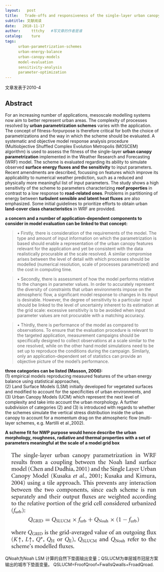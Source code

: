 ```yaml
---
layout:   post
title:   Trade-offs and responsiveness of the single-layer urban canopy parametrization in WRF
subtitle: 文献阅读  
date:   2018-11-17
author:     tttchy   #写文章的作者是谁
catalog:    ture
tags:    
      urban-parametrization-schemes
      urban-energy-balance 
      urban-canopy-models
      model-evaluation
      sensitivity-analysis
      parameter-optimization
---
```


文章发表于2010-4

## Abstract
For an increasing number of applications, mesoscale modelling systems now aim to better represent urban areas. The complexity of processes resolved by **urban parametrization schemes** varies with the application. The concept of fitness-forpurpose is therefore critical for both the choice of parametrizations and the way in which the scheme should be evaluated. A systematic and objective model response analysis procedure (Multiobjective Shuffled Complex Evolution Metropolis (MOSCEM) algorithm) is used to assess the fitness of the single-layer **urban canopy parametrization** implemented in the Weather Research and Forecasting (WRF) model. The scheme is evaluated regarding its ability to simulate observed **surface energy fluxes and the sensitivity** to input parameters. Recent amendments are described, focussing on features which improve its applicability to numerical weather prediction, such as a reduced and physically more meaningful list of input parameters. The study shows a high sensitivity of the scheme to parameters characterizing **roof properties** in contrast to a low response to **road-related ones**. Problems in partitioning of energy between **turbulent sensible and latent heat fluxes** are also emphasized. Some initial guidelines to prioritize efforts to obtain urban **land-cover class characteristics** in WRF are provided. 



 **a concern and a number of application-dependent components to consider in model evaluation can be linked to that concept:**
 
>• Firstly, there is consideration of the requirements of the model. The type and amount of input information on which the parametrization is based should enable a representation of the urban canopy features relevant for the application and yet be consistent with the data realistically procurable at the scale resolved. A similar compromise arises between the level of detail with which processes should be modelled (numerical resolution, scale of processes parametrized) and the cost in computing time.

>• Secondly, there is assessment of how the model performs relative to the changes in parameter values. In order to accurately represent the diversity of constraints that urban environments impose on the atmospheric flow, a significant model response to changes in its input is desirable. However, the degree of sensitivity to a particular input should be linked to the level of uncertainty inherent to its estimation at the grid scale: excessive sensitivity is to be avoided when input parameter values are not procurable with a matching accuracy.

>• Thirdly, there is performance of the model as compared to observations. To ensure that the evaluation procedure is relevant to the targeted application, measurement campaigns should be specifically designed to collect observations at a scale similar to the one resolved, while on the other hand model simulations need to be set up to reproduce the conditions during the campaign. Similarly, only an application-dependent set of statistics can provide an objective picture of the model’s performance.


**three categories can be listed (Masson, 2006):**    
(1) empirical models reproducing measured features of the urban energy balance using statistical approaches,     
(2) Land Surface Models (LSM) initially developed for vegetated surfaces and modified to account for the specificities of urban environments, and     
(3) Urban Canopy Models (UCM) which represent the next level of complexity and take into account the urban morphology. A further subdivision of categories (2) and (3) is introduced with regards to whether the schemes simulate the vertical stress distribution inside the urban canopy to account for a momentum drag on the atmospheric flow (multi-layer schemes, e.g. Martilli et al.,2002).

**A scheme fit for NWP purpose would hence describe the urban morphology, roughness, radiative and thermal properties with a set of parameters meaningful at the scale of a model grid box**

![icon](https://github.com/tttchy/pictures/blob/master/Q.png?raw=true)

 
QNoah为Noah LSM 计算的自然下垫面输出变量；QSLUCM为单层城市冠层方案输出的城市下垫面变量。
 QSLUCM=FroofQroof+FwallsQwalls+FroadQroad.


